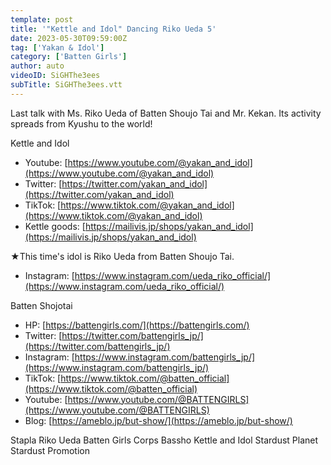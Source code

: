 ```yaml
---
template: post
title: '"Kettle and Idol" Dancing Riko Ueda 5'
date: 2023-05-30T09:59:00Z
tag: ['Yakan & Idol']
category: ['Batten Girls']
author: auto 
videoID: SiGHThe3ees
subTitle: SiGHThe3ees.vtt
---
```

Last talk with Ms. Riko Ueda of Batten Shoujo Tai and Mr. Kekan. Its activity spreads from Kyushu to the world!

Kettle and Idol

- Youtube: [https://www.youtube.com/@yakan_and_idol](https://www.youtube.com/@yakan_and_idol)
- Twitter: [https://twitter.com/yakan_and_idol](https://twitter.com/yakan_and_idol)
- TikTok: [https://www.tiktok.com/@yakan_and_idol](https://www.tiktok.com/@yakan_and_idol)
- Kettle goods: [https://mailivis.jp/shops/yakan_and_idol](https://mailivis.jp/shops/yakan_and_idol)


★This time's idol is Riko Ueda from Batten Shoujo Tai.

- Instagram: [https://www.instagram.com/ueda_riko_official/](https://www.instagram.com/ueda_riko_official/)

Batten Shojotai

- HP: [https://battengirls.com/](https://battengirls.com/)
- Twitter: [https://twitter.com/battengirls_jp/](https://twitter.com/battengirls_jp/)
- Instagram: [https://www.instagram.com/battengirls_jp/](https://www.instagram.com/battengirls_jp/)
- TikTok: [https://www.tiktok.com/@batten_official](https://www.tiktok.com/@batten_official)
- Youtube: [https://www.youtube.com/@BATTENGIRLS](https://www.youtube.com/@BATTENGIRLS)
- Blog: [https://ameblo.jp/but-show/](https://ameblo.jp/but-show/)


Stapla Riko Ueda Batten Girls Corps Bassho Kettle and Idol Stardust Planet Stardust Promotion
